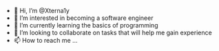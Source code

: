 - 👋 Hi, I’m @Xterna1y
- 👀 I’m interested in becoming a software engineer
- 🌱 I’m currently learning the basics of programming
- 💞️ I’m looking to collaborate on tasks that will help me gain experience
- 📫 How to reach me ...

<!---
Xterna1y/Xterna1y is a ✨ special ✨ repository because its `README.md` (this file) appears on your GitHub profile.
You can click the Preview link to take a look at your changes.
--->
